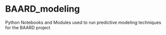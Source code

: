 # BAARD_modeling
Python Notebooks and Modules used to run predictive modeling techniques for the BAARD project
